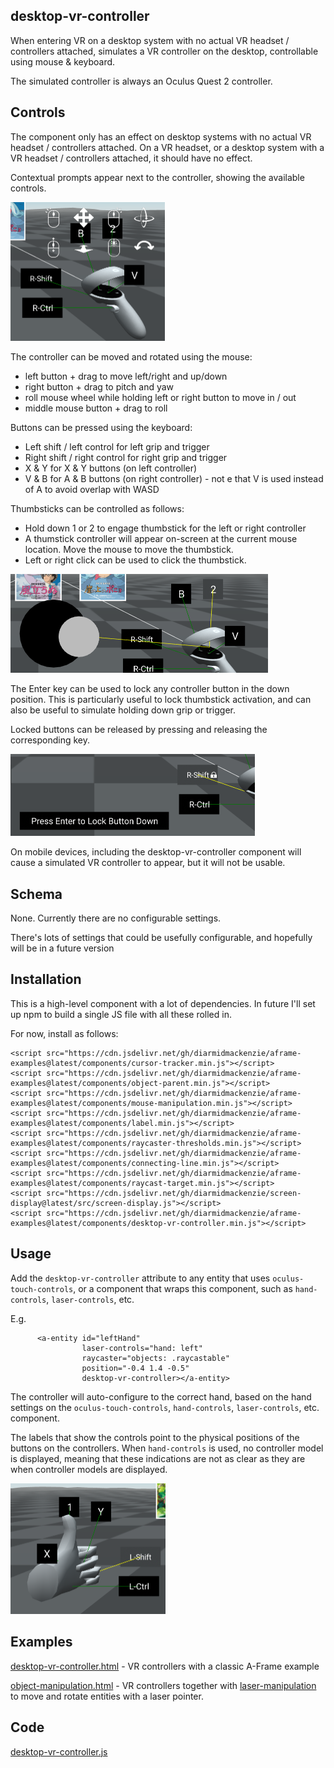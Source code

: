 ## desktop-vr-controller

When entering VR on a desktop system with no actual VR headset / controllers attached, simulates a VR controller on the desktop, controllable using mouse & keyboard.

The simulated controller is always an Oculus Quest 2 controller.

## Controls

The component only has an effect on desktop systems with no actual VR headset / controllers attached.  On a VR headset, or a desktop system with a VR headset / controllers attached, it should have no effect.

Contextual prompts appear next to the controller, showing the available controls.

<img src="image-20220802185450073.png" alt="image-20220802185450073" style="zoom:50%;" />

The controller can be moved and rotated using the mouse:

- left button + drag to move left/right and up/down
- right button + drag to pitch and yaw
- roll mouse wheel while holding left or right button to move in / out
- middle mouse button + drag to roll

Buttons can be pressed using the keyboard:

- Left shift / left control for left grip and trigger
- Right shift / right control for right grip and trigger
- X & Y for X & Y buttons (on left controller)
- V & B for A & B buttons (on right controller) - not e that V is used instead of A to avoid overlap with WASD

Thumbsticks can be controlled as follows:

- Hold down 1 or 2 to engage thumbstick for the left or right controller
- A thumstick controller will appear on-screen at the current mouse location.  Move the mouse to move the thumbstick.
- Left or right click can be used to click the thumbstick.

<img src="image-20220802185543518.png" alt="image-20220802185543518" style="zoom:50%;" />

The Enter key can be used to lock any controller button in the down position.  This is particularly useful to lock thumbstick activation, and can also be useful to simulate holding down grip or trigger.

Locked buttons can be released by pressing and releasing the corresponding key.

<img src="image-20220802185741939.png" alt="image-20220802185741939" style="zoom:50%;" />

On mobile devices, including the desktop-vr-controller component will cause a simulated VR controller to appear, but it will not be usable.



## Schema

None.  Currently there are no configurable settings.

There's lots of settings that could be usefully configurable, and hopefully will be in a future version



## Installation

This is a high-level component with a lot of dependencies.  In future I'll set up npm to build a single JS file with all these rolled in.  

For now, install as follows:

```
<script src="https://cdn.jsdelivr.net/gh/diarmidmackenzie/aframe-examples@latest/components/cursor-tracker.min.js"></script>
<script src="https://cdn.jsdelivr.net/gh/diarmidmackenzie/aframe-examples@latest/components/object-parent.min.js"></script>
<script src="https://cdn.jsdelivr.net/gh/diarmidmackenzie/aframe-examples@latest/components/mouse-manipulation.min.js"></script>
<script src="https://cdn.jsdelivr.net/gh/diarmidmackenzie/aframe-examples@latest/components/label.min.js"></script>
<script src="https://cdn.jsdelivr.net/gh/diarmidmackenzie/aframe-examples@latest/components/raycaster-thresholds.min.js"></script>
<script src="https://cdn.jsdelivr.net/gh/diarmidmackenzie/aframe-examples@latest/components/connecting-line.min.js"></script>
<script src="https://cdn.jsdelivr.net/gh/diarmidmackenzie/aframe-examples@latest/components/raycast-target.min.js"></script>
<script src="https://cdn.jsdelivr.net/gh/diarmidmackenzie/screen-display@latest/src/screen-display.js"></script>            
<script src="https://cdn.jsdelivr.net/gh/diarmidmackenzie/aframe-examples@latest/components/desktop-vr-controller.min.js"></script>
```



## Usage

Add the `desktop-vr-controller` attribute to any entity that uses `oculus-touch-controls`, or a component that wraps this component, such as `hand-controls`, `laser-controls`, etc.

E.g.

```
      <a-entity id="leftHand"
                laser-controls="hand: left"
                raycaster="objects: .raycastable"
                position="-0.4 1.4 -0.5"
                desktop-vr-controller></a-entity>
```

The controller will auto-configure to the correct hand, based on the hand settings on the  `oculus-touch-controls`,  `hand-controls`, `laser-controls`, etc. component.

The labels that show the controls point to the physical positions of the buttons on the controllers.  When `hand-controls` is used, no controller model is displayed, meaning that these indications are not as clear as they are when controller models are displayed.

<img src="image-20220802190100076.png" alt="image-20220802190100076" style="zoom:50%;" />



## Examples

[desktop-vr-controller.html](https://diarmidmackenzie.github.io/aframe-examples/component-usage/desktop-vr-controller.html) - VR controllers with a classic A-Frame example

[object-manipulation.html](https://diarmidmackenzie.github.io/aframe-examples/component-usage/object-manipulation.html) - VR controllers together with [laser-manipulation](https://diarmidmackenzie.github.io/aframe-examples/docs/laser-manipulation.html) to move and rotate entities with a laser pointer.



## Code

  [desktop-vr-controller.js](https://github.com/diarmidmackenzie/aframe-examples/blob/main/components/desktop-vr-controller.js)